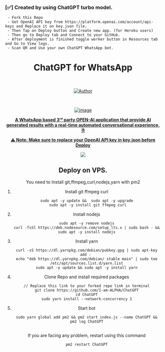 
### [✅] Created by using ChatGPT turbo model.

     - Fork this Repo
     - Get OpenAI API key from https://platform.openai.com/account/api-keys and Replace it on key.json file.
     - Then Tap on Deploy button and Create new app. (for Heroku users)
     - Then go to Deploy tab and Connect to your GitHub.
     - After deployment is finished toggle worker button in Resources tab and Go to View logs.
     - Scan QR and Use your own ChatGPT WhatsApp bot.


<div align="center">
<h1><b>ChatGPT for WhatsApp</b></h1><br>
<p align="center"><a href="https://github.com/mrhansamala"><img title="Author" src="https://img.shields.io/badge/Author-MR Hansamala-red.svg?color=ff0000&style=for-the-badge&logo=github" /></p><br>
     
![image](https://i.ibb.co/p2zTRLt/Picsart-23-07-09-06-04-37-009.png)
 <br>

**A WhatsApp based 3ʳᵈ party OPEN-AI application that provide AI generated results with a real-time automated conversational experience. ☃**

**⚠️ Note: Make sure to replace your OpenAI API key in key.json before Deploy**

<a href="https://www.heroku.com/deploy/">
<img src="https://i.ibb.co/8Kv3qTS/Picsart-23-07-09-06-21-01-342.png" />
</a>

## Deploy on VPS.
 You need to Install git,ffmpeg,curl,nodejs,yarn with pm2 
   1. Install git ffmpeg curl 
      ```
       sudo apt -y update &&  sudo apt -y upgrade 
       sudo apt -y install git ffmpeg curl
      ```
   2. Install nodejs 
      ```
      sudo apt -y remove nodejs
      curl -fsSl https://deb.nodesource.com/setup_lts.x | sudo bash - && sudo apt -y install nodejs
      ```

   3. Install yarn
      ```
      curl -sS https://dl.yarnpkg.com/debian/pubkey.gpg | sudo apt-key add - 
      echo "deb https://dl.yarnpkg.com/debian/ stable main" | sudo tee /etc/apt/sources.list.d/yarn.list
      sudo apt -y update && sudo apt -y install yarn
      ```

   4. Clone Repo and install required packages
      ```
      // Replace this link to your forked repo link in terminal
      git clone https://github.com/I-am-ALPHA/ChatGPT
      cd ChatGPT
      sudo yarn install --network-concurrency 1
      ```
  
   5. Start bot
      ```
      sudo yarn global add pm2 && pm2 start index.js --name ChatGPT && pm2 log ChatGPT
      ```
      
      ##
      
      If you are facing any problem, restart using this command
      ```
      pm2 restart ChatGPT
      ```


</div>
